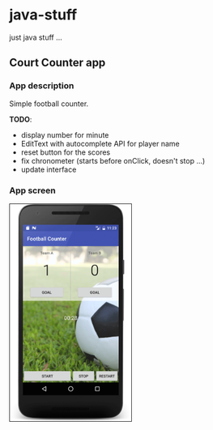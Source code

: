 # java-stuff
just java stuff ...

## Court Counter app

### App description
Simple football counter.

**TODO**:
+ display number for minute
+ EditText with autocomplete API for player name
+ reset button for the scores
+ fix chronometer (starts before onClick, doesn't stop ...)
+ update interface

### App screen
<img src="screen-1.png" alt="App screen" width="240" border="1" />